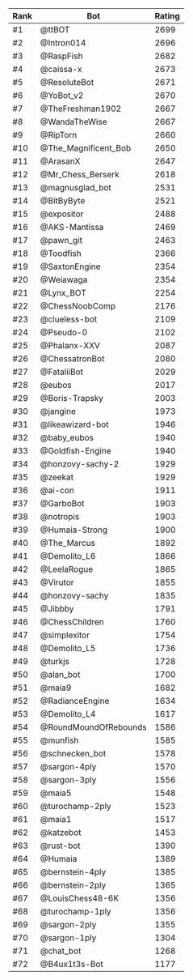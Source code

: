 Rank|Bot|Rating
---|---|---
#1|@ttBOT|2699
#2|@Intron014|2696
#3|@RaspFish|2682
#4|@caissa-x|2673
#5|@ResoluteBot|2671
#6|@YoBot_v2|2670
#7|@TheFreshman1902|2667
#8|@WandaTheWise|2667
#9|@RipTorn|2660
#10|@The_Magnificent_Bob|2650
#11|@ArasanX|2647
#12|@Mr_Chess_Berserk|2618
#13|@magnusglad_bot|2531
#14|@BitByByte|2521
#15|@expositor|2488
#16|@AKS-Mantissa|2469
#17|@pawn_git|2463
#18|@Toodfish|2366
#19|@SaxtonEngine|2354
#20|@Weiawaga|2354
#21|@Lynx_BOT|2254
#22|@ChessNoobComp|2176
#23|@clueless-bot|2109
#24|@Pseudo-0|2102
#25|@Phalanx-XXV|2087
#26|@ChessatronBot|2080
#27|@FataliiBot|2029
#28|@eubos|2017
#29|@Boris-Trapsky|2003
#30|@jangine|1973
#31|@likeawizard-bot|1946
#32|@baby_eubos|1940
#33|@Goldfish-Engine|1940
#34|@honzovy-sachy-2|1929
#35|@zeekat|1929
#36|@ai-con|1911
#37|@GarboBot|1903
#38|@notropis|1903
#39|@Humaia-Strong|1900
#40|@The_Marcus|1892
#41|@Demolito_L6|1866
#42|@LeelaRogue|1865
#43|@Virutor|1855
#44|@honzovy-sachy|1835
#45|@Jibbby|1791
#46|@ChessChildren|1760
#47|@simplexitor|1754
#48|@Demolito_L5|1736
#49|@turkjs|1728
#50|@alan_bot|1700
#51|@maia9|1682
#52|@RadianceEngine|1634
#53|@Demolito_L4|1617
#54|@RoundMoundOfRebounds|1586
#55|@munfish|1585
#56|@schnecken_bot|1578
#57|@sargon-4ply|1570
#58|@sargon-3ply|1556
#59|@maia5|1548
#60|@turochamp-2ply|1523
#61|@maia1|1517
#62|@katzebot|1453
#63|@rust-bot|1390
#64|@Humaia|1389
#65|@bernstein-4ply|1385
#66|@bernstein-2ply|1365
#67|@LouisChess48-6K|1356
#68|@turochamp-1ply|1356
#69|@sargon-2ply|1355
#70|@sargon-1ply|1304
#71|@chat_bot|1268
#72|@B4ux1t3s-Bot|1177
